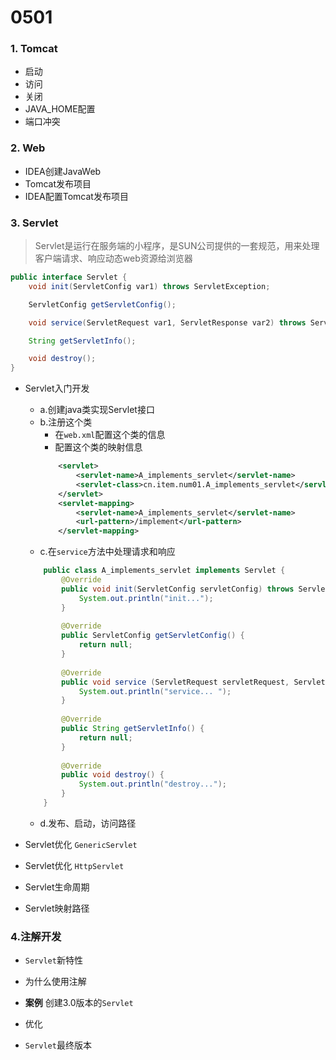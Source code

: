 # 0501

### 1. Tomcat
- 启动
- 访问
- 关闭
- JAVA_HOME配置
- 端口冲突
    
### 2. Web
- IDEA创建JavaWeb
- Tomcat发布项目
- IDEA配置Tomcat发布项目
    
### 3. Servlet
> Servlet是运行在服务端的小程序，是SUN公司提供的一套规范，用来处理客户端请求、响应动态web资源给浏览器

```java
public interface Servlet {
    void init(ServletConfig var1) throws ServletException;

    ServletConfig getServletConfig();

    void service(ServletRequest var1, ServletResponse var2) throws ServletException, IOException;

    String getServletInfo();

    void destroy();
}
``` 

- Servlet入门开发
    - a.创建java类实现Servlet接口
    - b.注册这个类
        - 在`web.xml`配置这个类的信息
        - 配置这个类的映射信息
        ``` xml
            <servlet>
                <servlet-name>A_implements_servlet</servlet-name>
                <servlet-class>cn.item.num01.A_implements_servlet</servlet-class>
            </servlet>
            <servlet-mapping>
                <servlet-name>A_implements_servlet</servlet-name>
                <url-pattern>/implement</url-pattern>
            </servlet-mapping>
        ```
    - c.在`service`方法中处理请求和响应
    ```java 
        public class A_implements_servlet implements Servlet {
            @Override
            public void init(ServletConfig servletConfig) throws ServletException {
                System.out.println("init...");
            }
        
            @Override
            public ServletConfig getServletConfig() {
                return null;
            }
        
            @Override
            public void service (ServletRequest servletRequest, ServletResponse servletResponse) throws ServletException, IOException {
                System.out.println("service... ");
            }
        
            @Override
            public String getServletInfo() {
                return null;
            }
        
            @Override
            public void destroy() {
                System.out.println("destroy...");
            }
        }
    ```
    - d.发布、启动，访问路径
 
 
 - Servlet优化 `GenericServlet`      
 
 - Servlet优化 `HttpServlet`
 
 - Servlet生命周期
 
 - Servlet映射路径
 
### 4.注解开发
 
 - `Servlet`新特性
 
 - 为什么使用注解
 
 - **案例** 创建3.0版本的`Servlet`
  
 - 优化
 
 - `Servlet`最终版本